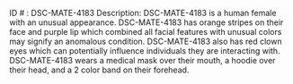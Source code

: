 ID # : DSC-MATE-4183
Description: DSC-MATE-4183 is a human female with an unusual appearance. DSC-MATE-4183 has orange stripes on their face and purple lip which combined all facial features with unusual colors may signify an anomalous condition. DSC-MATE-4183 also has red clown eyes which can potentially influence individuals they are interacting with. DSC-MATE-4183 wears a medical mask over their mouth, a hoodie over their head, and a 2 color band on their forehead.